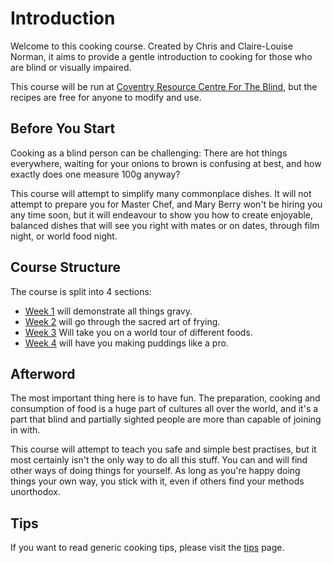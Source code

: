 # Introduction

Welcome to this cooking course. Created by Chris and Claire-Louise Norman, it aims to provide a gentle introduction to cooking for those who are blind or visually impaired.

This course will be run at [Coventry Resource Centre For The Blind](https://www.coventryblind.org.uk/), but the recipes are free for anyone to modify and use.

## Before You Start

Cooking as a blind person can be challenging: There are hot things everywhere, waiting for your onions to brown is confusing at best, and how exactly does one measure 100g anyway?

This course will attempt to simplify many commonplace dishes. It will not attempt to prepare you for Master Chef, and Mary Berry won't be hiring you any time soon, but it will endeavour to show you how to create enjoyable, balanced dishes that will see you right with mates or on dates, through film night, or world food night.

## Course Structure

The course is split into 4 sections:

- [Week 1](week_1/week_1.md) will demonstrate all things gravy.
- [Week 2](week_2/week_2.md) will go through the sacred art of frying.
- [Week 3](week_3/week_3.md) Will take you on a world tour of different foods.
- [Week 4](week_4/week_4.md) will have you making puddings like a pro.

## Afterword

The most important thing here is to have fun. The preparation, cooking and consumption of food is a huge part of cultures all over the world, and it's a part that blind and partially sighted people are more than capable of joining in with.

This course will attempt to teach you safe and simple best practises, but it most certainly isn't the only way to do all this stuff. You can and will find other ways of doing things for yourself. As long as you're happy doing things your own way, you stick with it, even if others find your methods unorthodox.

## Tips

If you want to read generic cooking tips, please visit the [tips](tips.md) page.
